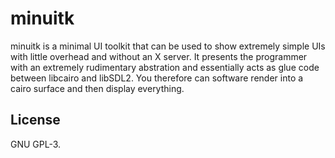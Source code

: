 # minuitk
minuitk is a minimal UI toolkit that can be used to show extremely simple UIs
with little overhead and without an X server. It presents the programmer with
an extremely rudimentary abstration and essentially acts as glue code between
libcairo and libSDL2. You therefore can software render into a cairo surface
and then display everything.

## License
GNU GPL-3.
